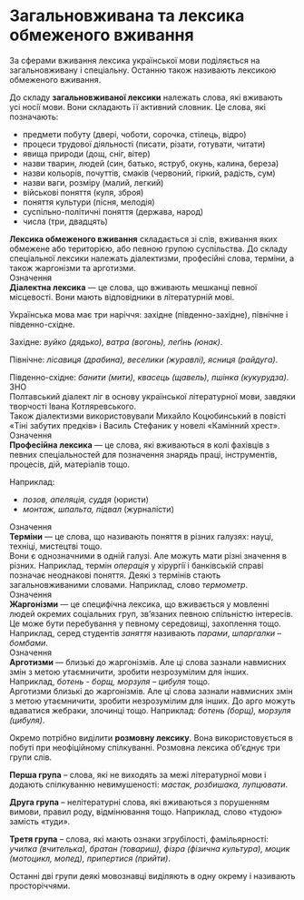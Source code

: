 # Загальновживана та лексика обмеженого вживання

<div class="space">За сферами вживання лексика української мови подiляється на загальновживану i спецiальну. Останню також називають лексикою обмеженого вживання.</div>

До складу **загальновживаної лексики** належать слова, якi вживають усi носiї мови. Вони складають її активний словник. Це слова,
якi позначають:
* предмети побуту (дверi, чоботи, сорочка, стiлець, вiдро)
* процеси трудової дiяльностi (писати, рiзати, готувати, читати)
* явища природи (дощ, снiг, вiтер)
* назви тварин, людей (син, батько, яструб, окунь, калина, береза)
* назви кольорiв, почуттiв, смакiв (червоний, гiркий, радiсть, сум)
* назви ваги, розмiру (малий, легкий)
* вiйськовi поняття (куля, зброя)
* поняття культури (пiсня, мелодiя)
* суспiльно-полiтичнi поняття (держава, народ)
* числа (три, двадцять)

<div class="space"></div>

<div class="space"><b>Лексика обмеженого вживання</b> складається зi слiв, вживання яких обмежене або територiєю, або певною групою суспiльства. До складу спецiальної лексики належать дiалектизми, професiйнi слова, термiни, а також жаргонiзми та арготизми.</div>

<div class="space">
<div class="eoz-wrap">
<span class="eoz">Означення</span>
<div class="eoz-text">
<b>Дiалектна лексика</b> — це слова, що вживають мешканцi певної
мiсцевостi. Вони мають вiдповiдники в лiтературнiй мовi.
</div>
</div>
</div>

Українська мова має три нарiччя: захiдне (пiвденно-захiдне), пiвнiчне i пiвденно-схiдне.

Захiдне: *вуйко (дядько), ватра (вогонь), леґiнь (юнак)*.

Пiвнiчне: *лiсавиця (драбина), веселики (журавлi), ясниця (райдуга)*.

<div class="space">Пiвденно-схiдне: <i>банити (мити), квасець (щавель), пшiнка (кукурудза)</i>.</div>

<div class="space">
<div class="alg-wrap">
<span class="alg">ЗНО</span>
<div class="alg-text">
Полтавський дiалект лiг в основу української лiтературної мови, завдяки творчостi Iвана Котляревського.<br>
Також дiалектизми використовували Михайло Коцюбинський в повiстi
«Тiнi забутих предкiв» i Василь Стефаник у новелi «Камiнний хрест».
</div>
</div>
</div>

<div class="space">
<div class="eoz-wrap">
<span class="eoz">Означення</span>
<div class="eoz-text">
<b>Професiйна лексика</b> — це слова, якi вживаються в колi фахiвцiв з певних спецiальностей для позначення знарядь працi, iнструментiв, процесiв, дiй, матерiалiв тощо.
</div>
</div>
</div>

Наприклад:
* *позов, апеляцiя, суддя* (юристи)
* *монтаж, шпальта, пiдвал* (журналiсти)

<div class="space"></div>
<div class="space">
<div class="eoz-wrap">
<span class="eoz">Означення</span>
<div class="eoz-text">
<b>Термiни</b> — це слова, що називають поняття в рiзних галузях: науцi, технiцi, мистецтвi тощо.
</div>
</div>
</div>

<div class="space">
Вони є однозначними в однiй галузi. Але можуть мати рiзнi значення в рiзних. Наприклад, термiн <i>операцiя</i> у хiрургiї i банкiвськiй справi позначає неоднаковi поняття. Деякi з термiнiв стають загальновживаними словами. Наприклад, слово <i>термометр</i>.</div>

<div class="space">
<div class="space">
<div class="eoz-wrap">
<span class="eoz">Означення</span>
<div class="eoz-text">
<b>Жаргонiзми</b> — цe специфiчна лексика, що вживається у мовленнi
людей окремих соцiальних груп, зв’язаних певною спiльнiстю iнтересiв.
</div>
</div>
</div>

<div class="space">Це може бути перебування у певному середовищi, захоплення тощо. Наприклад, серед студентiв <i>заняття</i> називають <i>парами</i>, <i>шпаргалки – бомбами</i>.</div>

<div class="space">
<div class="eoz-wrap">
<span class="eoz">Означення</span>
<div class="eoz-text">
<b>Арготизми</b> — близькi до жаргонiзмiв. Але цi слова зазнали навмисних змiн з метою утаємничити, зробити незрозумiлим для iнших. Наприклад, <i>ботень - борщ, морзуля – цибуля</i> тощо.
</div>
</div>
</div>

<div class="space">Арготизми близькi до жаргонiзмiв. Але цi слова зазнали навмисних змiн з метою утаємничити, зробити незрозумiлим для iнших. До арго можуть вдаватися жебраки, злочинцi тощо. Наприклад: <i>ботень (борщ), морзуля (цибуля)</i>.</div>

Окремо потрiбно видiлити **розмовну лексику**. Вона використовується в побутi при неофiцiйному спiлкуваннi. Розмовна лексика об’єднує три групи слiв.

**Перша група** – слова, якi не виходять за межi лiтературної мови i додають спiлкуванню невимушеностi: *мастак, розбишака, лупцювати*.

**Друга група** – нелiтературнi слова, якi вживаються з порушенням
вимови, правил роду, вiдмiнювання тощо. Наприклад, слово «тудою»
замiсть «туди».

**Третя група** – слова, якi мають ознаки згрубiлостi, фамiльярностi: *училка (вчителька), братан (товариш), фiзра (фiзична культура), моцик (мотоцикл, мопед), припертися (прийти)*.

Останнi двi групи деякi мовознавцi видiляють в одну окрему i називають просторiччями.